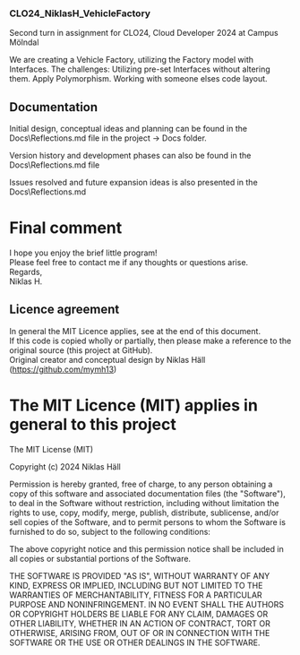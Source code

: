 ### CLO24_NiklasH_VehicleFactory 

Second turn in assignment for CLO24, Cloud Developer 2024 at Campus Mölndal  

We are creating a Vehicle Factory, utilizing the Factory model with Interfaces.
The challenges: Utilizing pre-set Interfaces without altering them. Apply Polymorphism. Working with someone elses code layout.  

## Documentation  

Initial design, conceptual ideas and planning can be found in the Docs\Reflections.md file in the project -> Docs folder.  
  
Version history and development phases can also be found in the Docs\Reflections.md file  
  
Issues resolved and future expansion ideas is also presented in the Docs\Reflections.md  
  
# Final comment  

I hope you enjoy the brief little program!  
Please feel free to contact me if any thoughts or questions arise.  
Regards,  
Niklas H.  

## Licence agreement  
  
In general the MIT Licence applies, see at the end of this document.  
If this code is copied wholly or partially, then please make a reference to the original source (this project at GitHub).  
  Original creator and conceptual design by Niklas Häll (https://github.com/mymh13) 
  
# The MIT Licence (MIT) applies in general to this project  

The MIT License (MIT)  
  
Copyright (c) 2024 Niklas Häll  
  
Permission is hereby granted, free of charge, to any person obtaining a copy of this software and associated documentation files (the "Software"), to deal in the Software without restriction, including without limitation the rights to use, copy, modify, merge, publish, distribute, sublicense, and/or sell copies of the Software, and to permit persons to whom the Software is furnished to do so, subject to the following conditions:  
  
The above copyright notice and this permission notice shall be included in all copies or substantial portions of the Software.  
  
THE SOFTWARE IS PROVIDED "AS IS", WITHOUT WARRANTY OF ANY KIND, EXPRESS OR IMPLIED, INCLUDING BUT NOT LIMITED TO THE WARRANTIES OF MERCHANTABILITY, FITNESS FOR A PARTICULAR PURPOSE AND NONINFRINGEMENT. IN NO EVENT SHALL THE AUTHORS OR COPYRIGHT HOLDERS BE LIABLE FOR ANY CLAIM, DAMAGES OR OTHER LIABILITY, WHETHER IN AN ACTION OF CONTRACT, TORT OR OTHERWISE, ARISING FROM, OUT OF OR IN CONNECTION WITH THE SOFTWARE OR THE USE OR OTHER DEALINGS IN THE SOFTWARE.  